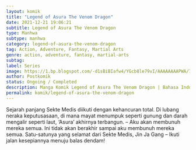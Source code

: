 ```yaml
---
layout: komik
title: "Legend of Asura The Venom Dragon"
date: 2021-12-21 19:06:21
subtitle: Legend of Asura The Venom Dragon
type: Manhwa
subtype: manhwa
category: legend-of-asura-the-venom-dragon
tag: Action, Adventure, Fantasy, Martial Arts
genre: action, adventure, fantasy, martial-arts
subtag: 
label: Series
image: https://1.bp.blogspot.com/-d1sBiBIafw4/YGcb8le79vI/AAAAAAAAPWA/7sA9mrpMopE3Gl8XWzJ1LBt7Zhk8srajACLcBGAsYHQ/s72-c/legend-of-asura-the-venom-dragon-978451-pEtLzA8F.jpg
author: Postkomik
status: Ongoing / Completed
description: Manga Komik Legend of Asura The Venom Dragon | Bahasa Indonesia
permalink: komik/legend-of-asura-the-venom-dragon
---
```


Sejarah panjang Sekte Medis diikuti dengan kehancuran total. Di lubang neraka keputusasaan, di mana mayat menumpuk seperti gunung dan darah mengalir seperti laut, ‘Asura’ akhirnya terbangun. – Aku akan membunuh mereka semua. Ini tidak akan berakhir sampai aku membunuh mereka semua. Satu-satunya yang selamat dari Sekte Medis, Jin Ja Gang – Ikuti jalan kesepiannya menuju balas dendam!
